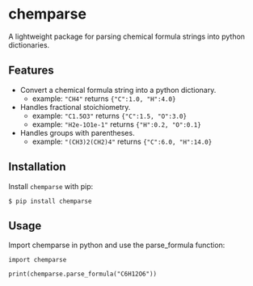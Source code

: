 # chemparse

A lightweight package for parsing chemical formula strings into python dictionaries. 

## Features

* Convert a chemical formula string into a python dictionary.
    - example: `"CH4"` returns `{"C":1.0, "H":4.0}`
* Handles fractional stoichiometry.
    - example: `"C1.5O3"` returns `{"C":1.5, "O":3.0}`
    - example: `"H2e-1O1e-1"` returns `{"H":0.2, "O":0.1}`
* Handles groups with parentheses.
    - example: `"(CH3)2(CH2)4"` returns `{"C":6.0, "H":14.0}`

## Installation

Install `chemparse` with pip:

```
$ pip install chemparse
```

## Usage

Import chemparse in python and use the parse_formula function:

```
import chemparse

print(chemparse.parse_formula("C6H12O6"))
```